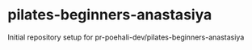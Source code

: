 # pilates-beginners-anastasiya

Initial repository setup for pr-poehali-dev/pilates-beginners-anastasiya